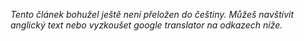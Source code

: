 
*Tento článek bohužel ještě není přeložen do češtiny.
Můžeš navštívit anglický text nebo vyzkoušet google translator na odkazech níže.*
